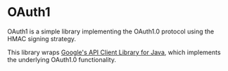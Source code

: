 # OAuth1

OAuth1 is a simple library implementing the OAuth1.0 protocol using the HMAC signing strategy.

This library wraps [Google's API Client Library for Java](https://developers.google.com/api-client-library/java), which implements the underlying OAuth1.0 functionality.


